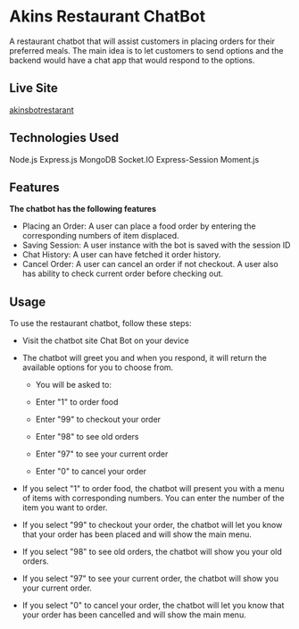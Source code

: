 # Akins Restaurant ChatBot

A restaurant chatbot that will assist customers in placing orders for their preferred meals. The main idea is to let customers to send options and the backend would have a chat app that would respond to the options. 

## Live Site
[akinsbotrestarant]([https://](https://a-restaurant-chatbot.onrender.com/))

## Technologies Used
Node.js
Express.js
MongoDB
Socket.IO
Express-Session
Moment.js

## Features
**The chatbot has the following features**

- Placing an Order: A user can place a food order by entering the corresponding numbers of item displaced.
- Saving Session: A user instance with the bot is saved with the session ID
- Chat History: A user can have fetched it order history.
- Cancel Order: A user can cancel an order if not checkout. A user also has ability to check current order before checking out.


## Usage
To use the restaurant chatbot, follow these steps:

- Visit the chatbot site Chat Bot on your device

- The chatbot will greet you and when you respond, it will return the available options for you to choose from.

    - You will be asked to:

    - Enter "1" to order food

    - Enter "99" to checkout your order

    - Enter "98" to see old orders

    - Enter "97" to see your current order

    - Enter "0" to cancel your order

- If you select "1" to order food, the chatbot will present you with a menu of items with corresponding numbers. You can enter the number of the item you want to order.

- If you select "99" to checkout your order, the chatbot will let you know that your order has been placed and will show the main menu.

- If you select "98" to see old orders, the chatbot will show you your old orders.

- If you select "97" to see your current order, the chatbot will show you your current order.

- If you select "0" to cancel your order, the chatbot will let you know that your order has been cancelled and will show the main menu.

